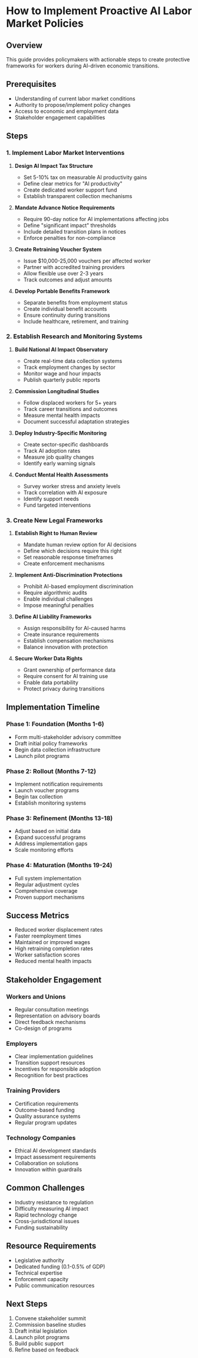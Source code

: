 # How to Implement Proactive AI Labor Market Policies

## Overview

This guide provides policymakers with actionable steps to create protective frameworks for workers during AI-driven economic transitions.

## Prerequisites

- Understanding of current labor market conditions
- Authority to propose/implement policy changes
- Access to economic and employment data
- Stakeholder engagement capabilities

## Steps

### 1. Implement Labor Market Interventions

1. **Design AI Impact Tax Structure**
   - Set 5-10% tax on measurable AI productivity gains
   - Define clear metrics for "AI productivity"
   - Create dedicated worker support fund
   - Establish transparent collection mechanisms

2. **Mandate Advance Notice Requirements**
   - Require 90-day notice for AI implementations affecting jobs
   - Define "significant impact" thresholds
   - Include detailed transition plans in notices
   - Enforce penalties for non-compliance

3. **Create Retraining Voucher System**
   - Issue $10,000-25,000 vouchers per affected worker
   - Partner with accredited training providers
   - Allow flexible use over 2-3 years
   - Track outcomes and adjust amounts

4. **Develop Portable Benefits Framework**
   - Separate benefits from employment status
   - Create individual benefit accounts
   - Ensure continuity during transitions
   - Include healthcare, retirement, and training

### 2. Establish Research and Monitoring Systems

1. **Build National AI Impact Observatory**
   - Create real-time data collection systems
   - Track employment changes by sector
   - Monitor wage and hour impacts
   - Publish quarterly public reports

2. **Commission Longitudinal Studies**
   - Follow displaced workers for 5+ years
   - Track career transitions and outcomes
   - Measure mental health impacts
   - Document successful adaptation strategies

3. **Deploy Industry-Specific Monitoring**
   - Create sector-specific dashboards
   - Track AI adoption rates
   - Measure job quality changes
   - Identify early warning signals

4. **Conduct Mental Health Assessments**
   - Survey worker stress and anxiety levels
   - Track correlation with AI exposure
   - Identify support needs
   - Fund targeted interventions

### 3. Create New Legal Frameworks

1. **Establish Right to Human Review**
   - Mandate human review option for AI decisions
   - Define which decisions require this right
   - Set reasonable response timeframes
   - Create enforcement mechanisms

2. **Implement Anti-Discrimination Protections**
   - Prohibit AI-based employment discrimination
   - Require algorithmic audits
   - Enable individual challenges
   - Impose meaningful penalties

3. **Define AI Liability Frameworks**
   - Assign responsibility for AI-caused harms
   - Create insurance requirements
   - Establish compensation mechanisms
   - Balance innovation with protection

4. **Secure Worker Data Rights**
   - Grant ownership of performance data
   - Require consent for AI training use
   - Enable data portability
   - Protect privacy during transitions

## Implementation Timeline

### Phase 1: Foundation (Months 1-6)
- Form multi-stakeholder advisory committee
- Draft initial policy frameworks
- Begin data collection infrastructure
- Launch pilot programs

### Phase 2: Rollout (Months 7-12)
- Implement notification requirements
- Launch voucher programs
- Begin tax collection
- Establish monitoring systems

### Phase 3: Refinement (Months 13-18)
- Adjust based on initial data
- Expand successful programs
- Address implementation gaps
- Scale monitoring efforts

### Phase 4: Maturation (Months 19-24)
- Full system implementation
- Regular adjustment cycles
- Comprehensive coverage
- Proven support mechanisms

## Success Metrics

- Reduced worker displacement rates
- Faster reemployment times
- Maintained or improved wages
- High retraining completion rates
- Worker satisfaction scores
- Reduced mental health impacts

## Stakeholder Engagement

### Workers and Unions
- Regular consultation meetings
- Representation on advisory boards
- Direct feedback mechanisms
- Co-design of programs

### Employers
- Clear implementation guidelines
- Transition support resources
- Incentives for responsible adoption
- Recognition for best practices

### Training Providers
- Certification requirements
- Outcome-based funding
- Quality assurance systems
- Regular program updates

### Technology Companies
- Ethical AI development standards
- Impact assessment requirements
- Collaboration on solutions
- Innovation within guardrails

## Common Challenges

- Industry resistance to regulation
- Difficulty measuring AI impact
- Rapid technology change
- Cross-jurisdictional issues
- Funding sustainability

## Resource Requirements

- Legislative authority
- Dedicated funding (0.1-0.5% of GDP)
- Technical expertise
- Enforcement capacity
- Public communication resources

## Next Steps

1. Convene stakeholder summit
2. Commission baseline studies
3. Draft initial legislation
4. Launch pilot programs
5. Build public support
6. Refine based on feedback